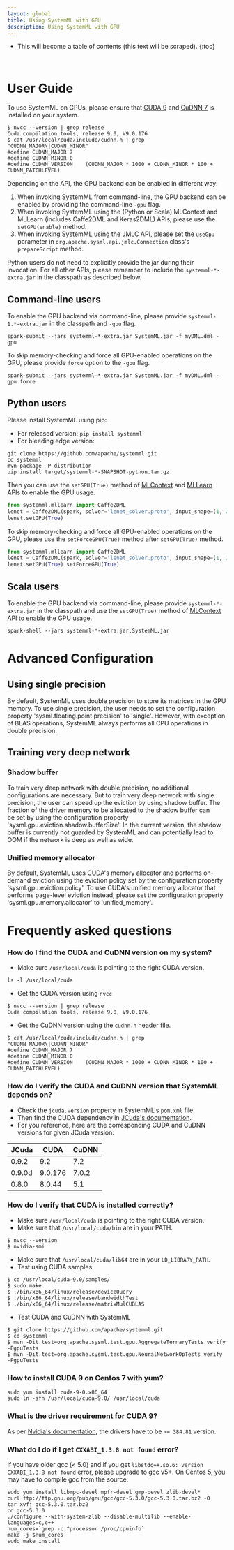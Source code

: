 ```yaml
---
layout: global
title: Using SystemML with GPU
description: Using SystemML with GPU
---
```

<!--
{% comment %}
Licensed to the Apache Software Foundation (ASF) under one or more
contributor license agreements.  See the NOTICE file distributed with
this work for additional information regarding copyright ownership.
The ASF licenses this file to you under the Apache License, Version 2.0
(the "License"); you may not use this file except in compliance with
the License.  You may obtain a copy of the License at

http://www.apache.org/licenses/LICENSE-2.0

Unless required by applicable law or agreed to in writing, software
distributed under the License is distributed on an "AS IS" BASIS,
WITHOUT WARRANTIES OR CONDITIONS OF ANY KIND, either express or implied.
See the License for the specific language governing permissions and
limitations under the License.
{% endcomment %}
-->

* This will become a table of contents (this text will be scraped).
{:toc}

<br/>

# User Guide

To use SystemML on GPUs, please ensure that [CUDA 9](https://developer.nvidia.com/cuda-90-download-archive) and
[CuDNN 7](https://developer.nvidia.com/cudnn) is installed on your system.

```
$ nvcc --version | grep release
Cuda compilation tools, release 9.0, V9.0.176
$ cat /usr/local/cuda/include/cudnn.h | grep "CUDNN_MAJOR\|CUDNN_MINOR"
#define CUDNN_MAJOR 7
#define CUDNN_MINOR 0
#define CUDNN_VERSION    (CUDNN_MAJOR * 1000 + CUDNN_MINOR * 100 + CUDNN_PATCHLEVEL)
```

Depending on the API, the GPU backend can be enabled in different way:

1. When invoking SystemML from command-line, the GPU backend can be enabled by providing the command-line `-gpu` flag.
2. When invoking SystemML using the (Python or Scala) MLContext and MLLearn (includes Caffe2DML and Keras2DML) APIs, please use the `setGPU(enable)` method.
3. When invoking SystemML using the JMLC API, please set the `useGpu` parameter in `org.apache.sysml.api.jmlc.Connection` class's `prepareScript` method.

Python users do not need to explicitly provide the jar during their invocation. 
For all other APIs, please remember to include the `systemml-*-extra.jar` in the classpath as described below.

## Command-line users

To enable the GPU backend via command-line, please provide `systemml-1.*-extra.jar` in the classpath and `-gpu` flag.

```
spark-submit --jars systemml-*-extra.jar SystemML.jar -f myDML.dml -gpu
``` 

To skip memory-checking and force all GPU-enabled operations on the GPU, please provide `force` option to the `-gpu` flag.

```
spark-submit --jars systemml-*-extra.jar SystemML.jar -f myDML.dml -gpu force
``` 

## Python users

Please install SystemML using pip:
- For released version: `pip install systemml`
- For bleeding edge version: 
```
git clone https://github.com/apache/systemml.git
cd systemml
mvn package -P distribution
pip install target/systemml-*-SNAPSHOT-python.tar.gz
```

Then you can use the `setGPU(True)` method of [MLContext](http://apache.github.io/systemml/spark-mlcontext-programming-guide.html) and 
[MLLearn](http://apache.github.io/systemml/beginners-guide-python.html#invoke-systemmls-algorithms) APIs to enable the GPU usage.

```python
from systemml.mllearn import Caffe2DML
lenet = Caffe2DML(spark, solver='lenet_solver.proto', input_shape=(1, 28, 28))
lenet.setGPU(True)
```
To skip memory-checking and force all GPU-enabled operations on the GPU, please use the `setForceGPU(True)` method after `setGPU(True)` method.

```python
from systemml.mllearn import Caffe2DML
lenet = Caffe2DML(spark, solver='lenet_solver.proto', input_shape=(1, 28, 28))
lenet.setGPU(True).setForceGPU(True)
```

## Scala users

To enable the GPU backend via command-line, please provide `systemml-*-extra.jar` in the classpath and use 
the `setGPU(True)` method of [MLContext](http://apache.github.io/systemml/spark-mlcontext-programming-guide.html) API to enable the GPU usage.

```
spark-shell --jars systemml-*-extra.jar,SystemML.jar
``` 

# Advanced Configuration

## Using single precision

By default, SystemML uses double precision to store its matrices in the GPU memory.
To use single precision, the user needs to set the configuration property 'sysml.floating.point.precision'
to 'single'. However, with exception of BLAS operations, SystemML always performs all CPU operations
in double precision.

## Training very deep network

### Shadow buffer
To train very deep network with double precision, no additional configurations are necessary.
But to train very deep network with single precision, the user can speed up the eviction by 
using shadow buffer. The fraction of the driver memory to be allocated to the shadow buffer can  
be set by using the configuration property 'sysml.gpu.eviction.shadow.bufferSize'.
In the current version, the shadow buffer is currently not guarded by SystemML
and can potentially lead to OOM if the network is deep as well as wide.

### Unified memory allocator

By default, SystemML uses CUDA's memory allocator and performs on-demand eviction
using the eviction policy set by the configuration property 'sysml.gpu.eviction.policy'.
To use CUDA's unified memory allocator that performs page-level eviction instead,
please set the configuration property 'sysml.gpu.memory.allocator' to 'unified_memory'.


# Frequently asked questions

### How do I find the CUDA and CuDNN version on my system?

- Make sure `/usr/local/cuda` is pointing to the right CUDA version.

```
ls -l /usr/local/cuda
```

- Get the CUDA version using `nvcc`

```
$ nvcc --version | grep release
Cuda compilation tools, release 9.0, V9.0.176
```

- Get the CuDNN version using the `cudnn.h` header file.

```
$ cat /usr/local/cuda/include/cudnn.h | grep "CUDNN_MAJOR\|CUDNN_MINOR"
#define CUDNN_MAJOR 7
#define CUDNN_MINOR 0
#define CUDNN_VERSION    (CUDNN_MAJOR * 1000 + CUDNN_MINOR * 100 + CUDNN_PATCHLEVEL)
```


### How do I verify the CUDA and CuDNN version that SystemML depends on?

- Check the `jcuda.version` property in SystemML's `pom.xml` file.
- Then find the CUDA dependency in [JCuda's documentation](http://www.jcuda.org/downloads/downloads.html).
- For you reference, here are the corresponding CUDA and CuDNN versions for given JCuda version:

| JCuda  | CUDA    | CuDNN |
|--------|---------|-------|
| 0.9.2  | 9.2     | 7.2   |
| 0.9.0d | 9.0.176 | 7.0.2 |
| 0.8.0  | 8.0.44  | 5.1   |


### How do I verify that CUDA is installed correctly?

- Make sure `/usr/local/cuda` is pointing to the right CUDA version.
- Make sure that `/usr/local/cuda/bin` are in your PATH.
```
$ nvcc --version
$ nvidia-smi 
```
- Make sure that `/usr/local/cuda/lib64` are in your `LD_LIBRARY_PATH`.
- Test using CUDA samples
```
$ cd /usr/local/cuda-9.0/samples/
$ sudo make
$ ./bin/x86_64/linux/release/deviceQuery
$ ./bin/x86_64/linux/release/bandwidthTest 
$ ./bin/x86_64/linux/release/matrixMulCUBLAS 
```
- Test CUDA and CuDNN with SystemML
```
$ git clone https://github.com/apache/systemml.git
$ cd systemml
$ mvn -Dit.test=org.apache.sysml.test.gpu.AggregateTernaryTests verify -PgpuTests
$ mvn -Dit.test=org.apache.sysml.test.gpu.NeuralNetworkOpTests verify -PgpuTests
```

### How to install CUDA 9 on Centos 7 with yum?

```
sudo yum install cuda-9-0.x86_64
sudo ln -sfn /usr/local/cuda-9.0/ /usr/local/cuda
```

### What is the driver requirement for CUDA 9?

As per [Nvidia's documentation](https://docs.nvidia.com/deploy/cuda-compatibility/index.html), the drivers have to be `>= 384.81` version.

### What do I do if I get `CXXABI_1.3.8 not found` error?

If you have older gcc (< 5.0) and if you get `libstdc++.so.6: version CXXABI_1.3.8 not found` error, please upgrade to gcc v5+. 
On Centos 5, you may have to compile gcc from the source:

```
sudo yum install libmpc-devel mpfr-devel gmp-devel zlib-devel*
curl ftp://ftp.gnu.org/pub/gnu/gcc/gcc-5.3.0/gcc-5.3.0.tar.bz2 -O
tar xvfj gcc-5.3.0.tar.bz2
cd gcc-5.3.0
./configure --with-system-zlib --disable-multilib --enable-languages=c,c++
num_cores=`grep -c ^processor /proc/cpuinfo`
make -j $num_cores
sudo make install
```
